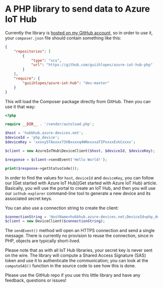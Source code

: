 # A PHP library to send data to Azure IoT Hub

Currently the library is [hosted on my GitHub account](https://github.com/tomconte/azure-iot-hub-php), so in order to use it, your `composer.json` file should contain something like this:

~~~ json
{
    "repositories": [
        {
            "type": "vcs",
            "url": "https://github.com/guiihlopes/azure-iot-hub-php"
        }
    ],
    "require": {
        "guiihlopes/azure-iot-hub": "dev-master"
    }
}
~~~

This will load the Composer package directly from GitHub. Then you can use it that way:

~~~ php
<?php

require __DIR__ . '/vendor/autoload.php';

$host = 'hubbhub.azure-devices.net';
$deviceId = 'php_device';
$deviceKey = 'xxxxy5TAxxxx73VBxxxxq4WNxxxxaTIPxxxxEvkCxxxx';

$client = new AzureIoTHub\DeviceClient($host, $deviceId, $deviceKey);

$response = $client->sendEvent('Hello World!');

print($response->getStatusCode());
~~~

In order to find the values for `host`, `deviceId` and `deviceKey`, you can follow our [Get started with Azure IoT Hub](Get started with Azure IoT Hub) article. Basically, you will use the portal to create an IoT Hub, and then you will use our `iothub-explorer` command-line tool to generate a new device and its associated secret keys.

You can also use a connection string to create the client:

~~~ php
$connectionString = 'HostName=hubbhub.azure-devices.net;DeviceId=php_device;SharedAccessKey=xxxx';
$client = new DeviceClient($connectionString);
~~~

The `sendEvent()` method will open an HTTPS connection and send a single message. There is currently no provision to reuse the connection, since in PHP, objects are typically short-lived.

Please note that as with all IoT Hub libraries, your secret key is never sent on the wire. The library will compute a Shared Access Signature (SAS) token and use it to authenticate the communication; you can look at the `computeSAS()` function in the source code to see how this is done.

Please use the GitHub repo if you use this little library and have any feedback, questions or issues!
